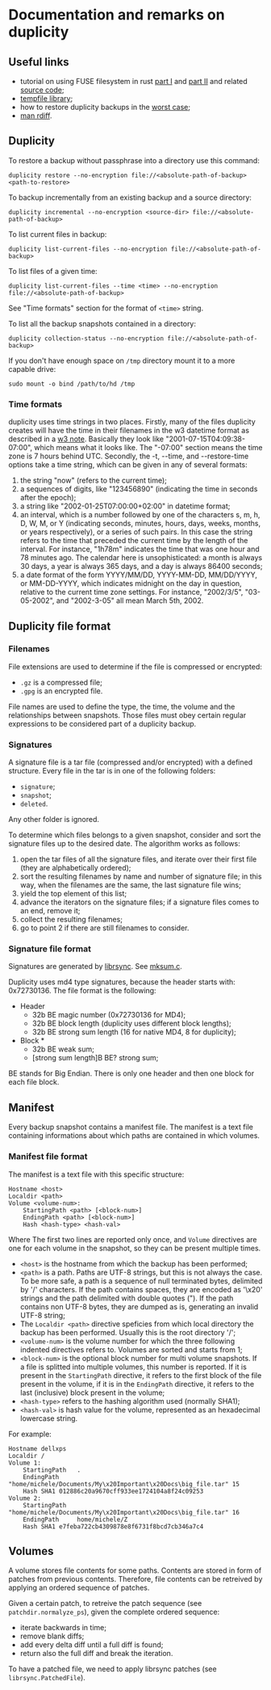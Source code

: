 # Documentation and remarks on duplicity

## Useful links

* tutorial on using FUSE filesystem in rust [part I](http://zsiciarz.github.io/24daysofrust/book/day15.html) and [part II](http://zsiciarz.github.io/24daysofrust/book/day16.html) and related [source code](https://github.com/zsiciarz/24daysofrust/blob/master/src/day15.rs);
* [tempfile library](https://www.reddit.com/r/rust/comments/32n864/tempfile_temporary_file_library/);
* how to restore duplicity backups in the [worst case](https://wiki.gnome.org/Apps/DejaDup/Help/Restore/WorstCase);
* [man rdiff](http://linux.die.net/man/1/rdiff).

## Duplicity

To restore a backup without passphrase into a directory use this command:

```
duplicity restore --no-encryption file://<absolute-path-of-backup> <path-to-restore>
```

To backup incrementally from an existing backup and a source directory:

```
duplicity incremental --no-encryption <source-dir> file://<absolute-path-of-backup>
```

To list current files in backup:

```
duplicity list-current-files --no-encryption file://<absolute-path-of-backup>
```

To list files of a given time:

```
duplicity list-current-files --time <time> --no-encryption file://<absolute-path-of-backup>
```

See "Time formats" section for the format of `<time>` string.

To list all the backup snapshots contained in a directory:

```
duplicity collection-status --no-encryption file://<absolute-path-of-backup>
```

If you don't have enough space on `/tmp` directory mount it to a more capable drive:

```
sudo mount -o bind /path/to/hd /tmp
```

### Time formats

duplicity uses time strings in two places. Firstly, many of the files duplicity creates will have the time in their filenames in the w3 datetime format as described in a [w3 note](http://www.w3.org/TR/NOTE-datetime). Basically they look like "2001-07-15T04:09:38-07:00", which means what it looks like. The "-07:00" section means the time zone is 7 hours behind UTC.
Secondly, the -t, --time, and --restore-time options take a time string, which can be given in any of several formats:

1. the string "now" (refers to the current time);
2. a sequences of digits, like "123456890" (indicating the time in seconds after the epoch);
3. a string like "2002-01-25T07:00:00+02:00" in datetime format;
4. an interval, which is a number followed by one of the characters s, m, h, D, W, M, or Y (indicating seconds, minutes, hours, days, weeks, months, or years respectively), or a series of such pairs. In this case the string refers to the time that preceded the current time by the length of the interval. For instance, "1h78m" indicates the time that was one hour and 78 minutes ago. The calendar here is unsophisticated: a month is always 30 days, a year is always 365 days, and a day is always 86400 seconds;
5. a date format of the form YYYY/MM/DD, YYYY-MM-DD, MM/DD/YYYY, or MM-DD-YYYY, which indicates midnight on the day in question, relative to the current time zone settings. For instance, "2002/3/5", "03-05-2002", and "2002-3-05" all mean March 5th, 2002.

## Duplicity file format

### Filenames

File extensions are used to determine if the file is compressed or encrypted:

* `.gz` is a compressed file;
* `.gpg` is an encrypted file.

File names are used to define the type, the time, the volume and the relationships between snapshots. Those files must obey certain regular expressions to be considered part of a duplicity backup.


### Signatures

A signature file is a tar file (compressed and/or encrypted) with a defined structure.
Every file in the tar is in one of the following folders:

* `signature`;
* `snapshot`;
* `deleted`.

Any other folder is ignored.

To determine which files belongs to a given snapshot, consider and sort the signature files up to the desired date. The algorithm works as follows:

1. open the tar files of all the signature files, and iterate over their first file (they are alphabetically ordered);
2. sort the resulting filenames by name and number of signature file; in this way, when the filenames are the same, the last signature file wins;
3. yield the top element of this list;
4. advance the iterators on the signature files; if a signature files comes to an end, remove it;
5. collect the resulting filenames;
6. go to point 2 if there are still filenames to consider.

### Signature file format

Signatures are generated by [librsync](https://github.com/librsync/librsync). See [mksum.c](https://github.com/librsync/librsync/blob/54e505667257fd1ea786454bea390784d817123c/mksum.c).

Duplicity uses md4 type signatures, because the header starts with: 0x72730136. The file format is the following:

* Header
  * 32b BE magic number (0x72730136 for MD4);
  * 32b BE block length (duplicity uses different block lengths);
  * 32b BE strong sum length (16 for native MD4, 8 for duplicity);
* Block *
  * 32b BE weak sum;
  * [strong sum length]B BE? strong sum;

BE stands for Big Endian. There is only one header and then one block for each file block.

## Manifest

Every backup snapshot contains a manifest file. The manifest is a text file containing informations about which paths are contained in which volumes.

### Manifest file format

The manifest is a text file with this specific structure:

```
Hostname <host>
Localdir <path>
Volume <volume-num>:
    StartingPath <path> [<block-num>]
    EndingPath <path> [<block-num>]
    Hash <hash-type> <hash-val>
```

Where The first two lines are reported only once, and `Volume` directives are one for each volume in the snapshot, so they can be present multiple times.

* `<host>` is the hostname from which the backup has been performed;
* `<path>` is a path. Paths are UTF-8 strings, but this is not always the case. To be more safe, a path is a sequence of null terminated bytes, delimited by '/' characters. If the path contains spaces, they are encoded as '\x20' strings and the path delimited with double quotes ("). If the path contains non UTF-8 bytes, they are dumped as is, generating an invalid UTF-8 string;
* The `Localdir <path>` directive speficies from which local directory the backup has been performed. Usually this is the root directory '/';
* `<volume-num>` is the volume number for which the three following indented directives refers to. Volumes are sorted and starts from 1;
* `<block-num>` is the optional block number for multi volume snapshots. If a file is splitted into multiple volumes, this number is reported. If it is present in the `StartingPath` directive, it refers to the first block of the file present in the volume, if it is in the `EndingPath` directive, it refers to the last (inclusive) block present in the volume;
* `<hash-type>` refers to the hashing algorithm used (normally SHA1);
* `<hash-val>` is hash value for the volume, represented as an hexadecimal lowercase string.

For example:

```
Hostname dellxps
Localdir /
Volume 1:
    StartingPath   .
    EndingPath     "home/michele/Documents/My\x20Important\x20Docs\big_file.tar" 15
    Hash SHA1 012886c20a9670cff933ee1724104a8f24c09253
Volume 2:
    StartingPath   "home/michele/Documents/My\x20Important\x20Docs\big_file.tar" 16
    EndingPath     home/michele/Z
    Hash SHA1 e7feba722cb4309878e8f6731f8bcd7cb346a7c4
```

## Volumes

A volume stores file contents for some paths. Contents are stored in form of patches from previous contents. Therefore, file contents can be retreived by applying an ordered sequence of patches.

Given a certain patch, to retreive the patch sequence (see `patchdir.normalyze_ps`), given the complete ordered sequence:
* iterate backwards in time;
* remove blank diffs;
* add every delta diff until a full diff is found;
* return also the full diff and break the iteration.

To have a patched file, we need to apply librsync patches (see `librsync.PatchedFile`).
